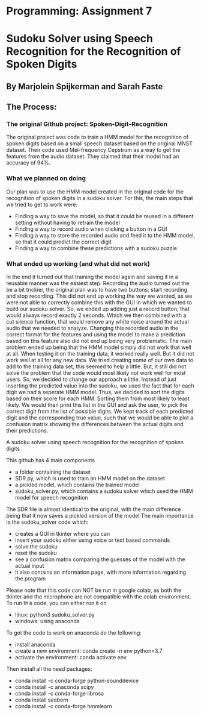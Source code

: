 # Programming: Assignment 7
# Sudoku Solver using Speech Recognition for the Recognition of Spoken Digits

## By Marjolein Spijkerman and Sarah Faste

## The Process: 
### The original Github project: Spoken-Digit-Recognition  
The original project was code to train a HMM model for the recognition of spoken digits based on a small speech dataset based on the original MNST dataset. Their code used Mel-frequency Cepstrum as a way to get the features from the audio dataset. They claimed that their model had an accuracy of 94%. 

### What we planned on doing
Our plan was to use the HMM model created in the original code for the recognition of spoken digits in a sudoku solver. For this, the main steps that we tried to get to work were:
- Finding a way to save the model, so that it could be reused in a different setting without having to retrain the model
- Finding a way to record audio when clicking a button in a GUI
- Finding a way to store the recorded audio and feed it to the HMM model, so that it could predict the correct digit
- Finding a way to combine these predictions with a sudoku puzzle

### What ended up working (and what did not work)
In the end it turned out that training the model again and saving it in a reusable manner was the easiest step. Recording the audio turned out the be a bit trickier, the original plan was to have two buttons; start recording and stop recording. This did not end up working the way we wanted, as we were not able to correctly combine this with the GUI in which we wanted to build our sudoku solver. So, we ended up adding just a record button, that would always record exactly 2 seconds. Which we then combined with a cut silence function, that would remove any white noise around the actual audio that we needed to analyze. Changing this recorded audio in the correct format for the features and using the model to make a prediction based on this feature also did not end up being very problematic. The main problem ended up being that the HMM model simply did not work that well at all. When testing it on the training data, it worked really well. But it did not work well at all for any new data. We tried creating some of our own data to add to the training data set, this seemed to help a little. But, it still did not solve the problem that the code would most likely not work well for most users. So, we decided to change our approach a little. Instead of just inserting the predicted value into the sudoku, we used the fact that for each digit we had a seperate HMM model. Thus, we decided to sort the digits based on their score for each HMM. Sorting them from most likely to least likely. We would then print this list in the GUI and ask the user, to pick the correct digit from the list of possible digits. We kept track of each predicted digit and the corresponding true value, such that we would be able to plot a confusion matrix showing the differences between the actual digits and their predictions. 


A sudoku solver using speech recognition for the recognition of spoken digits

This github has 4 main components
- a folder containing the dataset
- SDR.py, which is used to train an HMM model on the dataset
- a pickled model, which contains the trained model
- sudoku_solver.py, which contains a sudoku solver which used the HMM model for speech recognition

The SDR file is almost identical to the original, with the main difference being that it now saves a pickled version of the model
The main importance is the sudoku_solver code which:
- creates a GUI in tkinter where you can
- insert your sudoku either using voice or text based commands
- solve the sudoku
- reset the sudoku
- see a confusion matrix comparing the guesses of the model with the actual input
- it also contains an information page, with more information regarding the program

Please note that this code can NOT be run in google colab, as both the tkinter and the microphone are not compatible with the colab environment.
To run this code, you can either run it on 
- linux: python3 sudoku_solver.py
- windows: using anaconda

To get the code to work on anaconda do the following:
- install anaconda
- create a new environment: conda create -n env python=3.7
- activate the environment: conda activate env


Then install all the need packages:
- conda install -c conda-forge python-sounddevice
- conda install -c anaconda scipy
- conda install -c conda-forge librosa
- conda install seaborn
- conda install -c conda-forge hmmlearn
